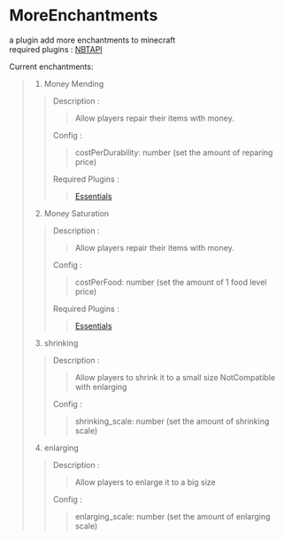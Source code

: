 # MoreEnchantments
a plugin add more enchantments to minecraft<br>
required plugins : [NBTAPI](https://github.com/tr7zw/Item-NBT-API)

Current enchantments:
> 1. Money Mending
> > Description :
> > > Allow players repair their items with money.
> > 
> > Config :
> > > costPerDurability: number (set the amount of reparing price)
> > 
> > Required Plugins :
> > > [Essentials](https://www.spigotmc.org/resources/essentialsx.9089/)
> 2. Money Saturation
> > Description :
> > > Allow players repair their items with money.
> >
> > Config :
> > > costPerFood: number (set the amount of 1 food level price)
> >
> > Required Plugins :
> > > [Essentials](https://www.spigotmc.org/resources/essentialsx.9089/)
> 3. shrinking
> > Description :
> > > Allow players to shrink it to a small size
> > > NotCompatible with enlarging
> >
> > Config :
> > > shrinking_scale: number (set the amount of shrinking scale)
> 4. enlarging
> > Description :
> > > Allow players to enlarge it to a big size
> >
> > Config :
> > > enlarging_scale: number (set the amount of enlarging scale)